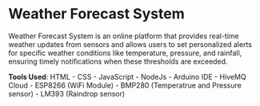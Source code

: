# Weather Forecast System

Weather Forecast System is an online platform that provides real-time weather updates from sensors and allows users to set personalized alerts for specific weather conditions like temperature, pressure, and rainfall, ensuring timely notifications when these thresholds are exceeded.

**Tools Used**:
HTML - CSS - JavaScript - NodeJs - Arduino IDE - HiveMQ Cloud - ESP8266 (WiFi Module) - BMP280 (Temperatrue and Pressure sensor) - LM393 (Raindrop sensor)
